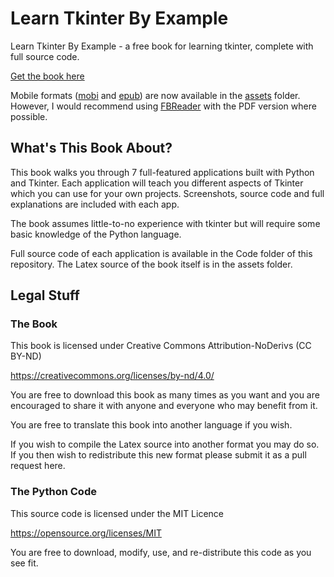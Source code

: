 # Learn Tkinter By Example
Learn Tkinter By Example - a free book for learning tkinter, complete with full source code.

[Get the book here](Tkinter-By-Example.pdf)

Mobile formats ([mobi](assets/Tkinter-By-Example.mobi) and [epub](assets/Tkinter-By-Example.epub)) are now available in the [assets](assets) folder. However, I would recommend using [FBReader](https://fbreader.org) with the PDF version where possible. 

## What's This Book About?

This book walks you through 7 full-featured applications built with Python and Tkinter. Each application will teach you different aspects of Tkinter which you can use for your own projects. Screenshots, source code and full explanations are included with each app.

The book assumes little-to-no experience with tkinter but will require some basic knowledge of the Python language. 

Full source code of each application is available in the Code folder of this repository. The Latex source of the book itself is in the assets folder. 

## Legal Stuff

### The Book

This book is licensed under Creative Commons Attribution-NoDerivs (CC BY-ND)

https://creativecommons.org/licenses/by-nd/4.0/

You are free to download this book as many times as you want and you are encouraged to share it with anyone and everyone who may benefit from it. 

You are free to translate this book into another language if you wish.

If you wish to compile the Latex source into another format you may do so. If you then wish to redistribute this new format please submit it as a pull request here. 

### The Python Code

This source code is licensed under the MIT Licence

https://opensource.org/licenses/MIT

You are free to download, modify, use, and re-distribute this code as you see fit.
